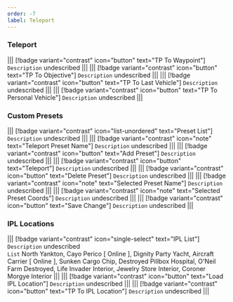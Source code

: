 ```yaml
---
order: -7
label: Teleport
---
```


### Teleport
||| [!badge  variant="contrast" icon="button" text="TP To Waypoint"]
`Description` undescribed
|||
||| [!badge  variant="contrast" icon="button" text="TP To Objective"]
`Description` undescribed
|||
||| [!badge  variant="contrast" icon="button" text="TP To Last Vehicle"]
`Description` undescribed
|||
||| [!badge  variant="contrast" icon="button" text="TP To Personal Vehicle"]
`Description` undescribed
|||

### Custom Presets 
||| [!badge  variant="contrast" icon="list-unordered" text="Preset List"]
`Description` undescribed
|||
||| [!badge  variant="contrast" icon="note" text="Teleport Preset Name"]
`Description` undescribed
|||
||| [!badge  variant="contrast" icon="button" text="Add Preset"]
`Description` undescribed
|||
||| [!badge  variant="contrast" icon="button" text="Teleport"]
`Description` undescribed
|||
||| [!badge  variant="contrast" icon="button" text="Delete Preset"]
`Description` undescribed
|||
||| [!badge  variant="contrast" icon="note" text="Selected Preset Name"]
`Description` undescribed
|||
||| [!badge  variant="contrast" icon="note" text="Selected Preset Coords"]
`Description` undescribed
|||
||| [!badge  variant="contrast" icon="button" text="Save Change"]
`Description` undescribed
|||

### IPL Locations
||| [!badge  variant="contrast" icon="single-select" text="IPL List"]
`Description` undescribed\
`List` North Yankton, Cayo Perico [ Online ], Dignity Party Yacht, Aircraft Carrier [ Online ], Sunken Cargo Chip, Destroyed Pillbox Hospital, O'Neil Farm Destroyed, Life Invader Interior, Jewelry Store Interior, Coroner Morgye Interior 
|||
||| [!badge  variant="contrast" icon="button" text="Load IPL Location"]
`Description` undescribed
|||
||| [!badge  variant="contrast" icon="button" text="TP To IPL Location"]
`Description` undescribed
|||